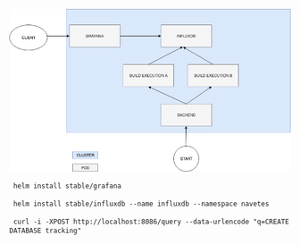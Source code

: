 ![Alt text](resources/diagram.png?raw=true "Diagram")


```
 helm install stable/grafana

 helm install stable/influxdb --name influxdb --namespace navetes

 curl -i -XPOST http://localhost:8086/query --data-urlencode "q=CREATE DATABASE tracking"

 ```

